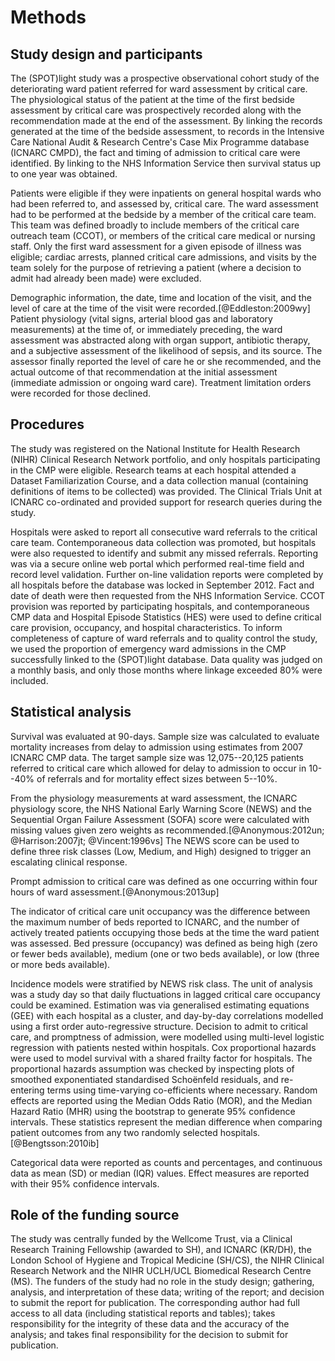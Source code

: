 
# Methods

## Study design and participants

The (SPOT)light study was a prospective observational cohort study of the deteriorating ward patient referred for ward assessment by critical care. The physiological status of the patient at the time of the first bedside assessment by critical care was prospectively recorded along with the recommendation made at the end of the assessment. By linking the records generated at the time of the bedside assessment, to records in the Intensive Care National Audit & Research Centre's Case Mix Programme database (ICNARC CMPD), the fact and timing of admission to critical care were identified. By linking to the NHS Information Service then survival status up to one year was obtained. 

Patients were eligible if they were inpatients on general hospital wards who had been referred to, and assessed by, critical care. The ward assessment had to be performed at the bedside by a member of the critical care team. This team was defined broadly to include members of the critical care outreach team (CCOT), or members of the critical care medical or nursing staff. Only the first ward assessment for a given episode of illness was eligible; cardiac arrests, planned critical care admissions, and visits by the team solely for the purpose of retrieving a patient (where a decision to admit had already been made) were excluded. 

Demographic information, the date, time and location of the visit, and the level of care at the time of the visit were recorded.[@Eddleston:2009wy] Patient physiology (vital signs, arterial blood gas and laboratory measurements) at the time of, or immediately preceding, the ward assessment was abstracted along with organ support, antibiotic therapy, and a subjective assessment of the likelihood of sepsis, and its source. The assessor finally reported the level of care he or she recommended, and the actual outcome of that recommendation at the initial assessment (immediate admission or ongoing ward care). Treatment limitation orders were recorded for those declined. 

## Procedures

The study was registered on the National Institute for Health Research (NIHR) Clinical Research Network portfolio, and only hospitals participating in the CMP were eligible. Research teams at each hospital attended a Dataset Familiarization Course, and a data collection manual (containing definitions of items to be collected) was provided. The Clinical Trials Unit at ICNARC co-ordinated and provided support for research queries during the study.

Hospitals were asked to report all consecutive ward referrals to the critical care team. Contemporaneous data collection was promoted, but hospitals were also requested to identify and submit any missed referrals. Reporting was via a secure online web portal which performed real-time field and record level validation. Further on-line validation reports were completed by all hospitals before the database was locked in September 2012. Fact and date of death were then requested from the NHS Information Service. CCOT provision was reported by participating hospitals, and contemporaneous CMP data and Hospital Episode Statistics (HES) were used to define critical care provision, occupancy, and hospital characteristics. To inform completeness of capture of ward referrals and to quality control the study, we used the proportion of emergency ward admissions in the CMP successfully linked to the (SPOT)light database. Data quality was judged on a monthly basis, and only those months where linkage exceeded 80% were included.

## Statistical analysis

Survival was evaluated at 90-days. Sample size was calculated to evaluate mortality increases from delay to admission using estimates from 2007 ICNARC CMP data. The target sample size was 12,075--20,125 patients referred to critical care which allowed for delay to admission to occur in 10--40% of referrals and for mortality effect sizes between 5--10%. 

From the physiology measurements at ward assessment, the ICNARC physiology score, the NHS National Early Warning Score (NEWS) and the Sequential Organ Failure Assessment (SOFA) score were calculated with missing values given zero weights as recommended.[@Anonymous:2012un; @Harrison:2007jt; @Vincent:1996vs] The NEWS score can be used to define three risk classes (Low, Medium, and High) designed to trigger an escalating clinical response.

Prompt admission to critical care was defined as one occurring within four hours of ward assessment.[@Anonymous:2013up]

The indicator of critical care unit occupancy was the difference between the maximum number of beds reported to ICNARC, and the number of actively treated patients occupying those beds at the time the ward patient was assessed. Bed pressure (occupancy) was defined as being high (zero or fewer beds available), medium (one or two beds available), or low (three or more beds available).

Incidence models were stratified by NEWS risk class. The unit of analysis was a study day so that daily fluctuations in lagged critical care occupancy could be examined. Estimation was via generalised estimating equations (GEE) with each hospital as a cluster, and day-by-day correlations modelled using a first order auto-regressive structure. Decision to admit to critical care, and promptness of admission, were modelled using multi-level logistic regression with patients nested within hospitals. Cox proportional hazards were used to model survival with a shared frailty factor for hospitals. The proportional hazards assumption was checked by inspecting plots of smoothed exponentiated standardised Schoënfeld residuals, and re-entering terms using time-varying co-efficients where necessary. Random effects are reported using the Median Odds Ratio (MOR), and the Median Hazard Ratio (MHR) using the bootstrap to generate 95% confidence intervals. These statistics represent the median difference when comparing patient outcomes from any two randomly selected hospitals.[@Bengtsson:2010ib]

Categorical data were reported as counts and percentages, and continuous data as mean (SD) or median (IQR) values. Effect measures are reported with their 95% confidence intervals.

## Role of the funding source

The study was centrally funded by the Wellcome Trust, via a Clinical Research Training Fellowship (awarded to SH), and ICNARC (KR/DH), the London School of Hygiene and Tropical Medicine (SH/CS), the NIHR Clinical Research Network and the NIHR UCLH/UCL Biomedical Research Centre (MS). The funders of the study had no role in the study design; gathering, analysis, and interpretation of these data; writing of the report; and decision to submit the report for publication. The corresponding author had full access to all data (including statistical reports and tables); takes responsibility for the integrity of these data and the accuracy of the analysis; and takes final responsibility for the decision to submit for publication.


